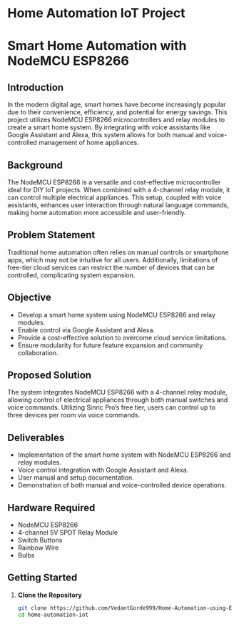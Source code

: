 # Home Automation IoT Project

# Smart Home Automation with NodeMCU ESP8266

## Introduction

In the modern digital age, smart homes have become increasingly popular due to their convenience, efficiency, and potential for energy savings. This project utilizes NodeMCU ESP8266 microcontrollers and relay modules to create a smart home system. By integrating with voice assistants like Google Assistant and Alexa, this system allows for both manual and voice-controlled management of home appliances.

## Background

The NodeMCU ESP8266 is a versatile and cost-effective microcontroller ideal for DIY IoT projects. When combined with a 4-channel relay module, it can control multiple electrical appliances. This setup, coupled with voice assistants, enhances user interaction through natural language commands, making home automation more accessible and user-friendly.

## Problem Statement

Traditional home automation often relies on manual controls or smartphone apps, which may not be intuitive for all users. Additionally, limitations of free-tier cloud services can restrict the number of devices that can be controlled, complicating system expansion.

## Objective

- Develop a smart home system using NodeMCU ESP8266 and relay modules.
- Enable control via Google Assistant and Alexa.
- Provide a cost-effective solution to overcome cloud service limitations.
- Ensure modularity for future feature expansion and community collaboration.

## Proposed Solution

The system integrates NodeMCU ESP8266 with a 4-channel relay module, allowing control of electrical appliances through both manual switches and voice commands. Utilizing Sinric Pro’s free tier, users can control up to three devices per room via voice commands.

## Deliverables

- Implementation of the smart home system with NodeMCU ESP8266 and relay modules.
- Voice control integration with Google Assistant and Alexa.
- User manual and setup documentation.
- Demonstration of both manual and voice-controlled device operations.

## Hardware Required

- NodeMCU ESP8266
- 4-channel 5V SPDT Relay Module
- Switch Buttons
- Rainbow Wire
- Bulbs

## Getting Started

1. **Clone the Repository**

   ```bash
   git clone https://github.com/VedantGorde999/Home-Automation-using-ESP8266.git
   cd home-automation-iot

